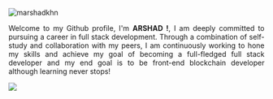 <!-- <pre>
-----------------------------------------------------------------------------
<b>Me         :</b>  <b>Arshad Khan</b>
-----------------------------------------------------------------------------
</pre> -->
<p align="left"> <img src="https://komarev.com/ghpvc/?username=marshadkhn&label=Profile%20views&color=0e75b6&style=flat" alt="marshadkhn" /> </p>
<p style='text-align: justify;'>
Welcome to my Github profile, I'm <b>ARSHAD !</b>, I am deeply committed to pursuing a career in full stack development. Through a combination of self-study and collaboration with my peers, I am continuously working to hone my skills and achieve my goal of becoming a full-fledged full stack developer and my end goal is to be front-end blockchain developer although learning never stops!
</p>
<div>
<a href="https://hashnode.com/@marshadkhn" target="blank"><img src="https://img.shields.io/static/v1?label=|&labelColor=493252&message=Hashnode&color=493252&style=for-the-badge&logo=hashnode&logoColor=blue"/></a>
</div>
<br>




